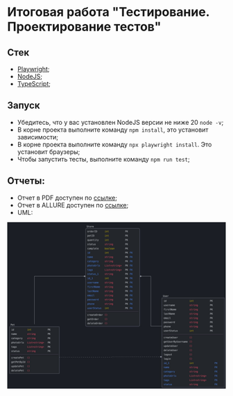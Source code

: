 # Итоговая работа "Тестирование. Проектирование тестов"

## Стек
- [Playwright](https://playwright.dev/);
- [NodeJS](https://nodejs.org/en);
- [TypeScript](https://typescriptlang.org/);

## Запуск

- Убедитесь, что у вас установлен NodeJS версии не ниже 20 `node -v`;
- В корне проекта выполните команду `npm install`, это установит зависимости;
- В корне проекта выполните команду `npx playwright install`. Это установит браузеры;
- Чтобы запустить тесты, выполните команду `npm run test`;

## Отчеты:

- Отчет в PDF доступен по [ссылке](/API_REPORT.pdf);
- Отчет в ALLURE доступен по [ссылке](https://olovyannikov.github.io/playwright-tests/allure-report);
- UML:

![Отчет](/Swagger_Petstore_UML.jpg)